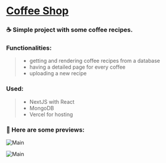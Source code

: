 # [Coffee Shop](https://coffee-shop-mi7mp29x7-plamena37.vercel.app/) 
### ☕ Simple project with some coffee recipes. 


### Functionalities:

> - getting and rendering coffee recipes from a database
> - having a detailed page for every coffee
> - uploading a new recipe


### Used:

> - NextJS with React
> - MongoDB
> - Vercel for hosting


### 🔗 Here are some previews:
![Main](https://i.imgur.com/zB4NT8J.png)


![Main](https://i.imgur.com/XqTUaAY.png)

